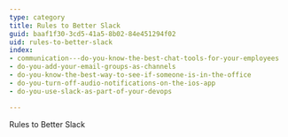 ```yaml
---
type: category
title: Rules to Better Slack
guid: baaf1f30-3cd5-41a5-8b02-84e451294f02
uid: rules-to-better-slack
index:
- communication---do-you-know-the-best-chat-tools-for-your-employees
- do-you-add-your-email-groups-as-channels
- do-you-know-the-best-way-to-see-if-someone-is-in-the-office
- do-you-turn-off-audio-notifications-on-the-ios-app
- do-you-use-slack-as-part-of-your-devops

---
```


Rules to Better Slack

